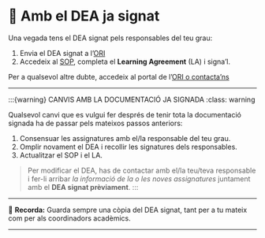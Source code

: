 # 🧾 Amb el DEA ja signat

Una vegada tens el DEA signat pels responsables del teu grau:

1. Envia el DEA signat a l’[ORI](https://mat.ub.edu/matapps/ori/com-marxar/oficina-de-relacions-internacionals-ori-de-la-facultat/)  
2. Accedeix al [SOP](https://mat.ub.edu/matapps/ori/com-marxar/aplicatiu-de-gestio-de-mobilitatsop/), completa el **Learning Agreement** (LA) i signa’l.

Per a qualsevol altre dubte, accedeix al portal de l’[ORI o contacta’ns](recursos.md)

---

:::{warning} CANVIS AMB LA DOCUMENTACIÓ JA SIGNADA
:class: warning

Qualsevol canvi que es vulgui fer després de tenir tota la documentació signada ha de passar pels mateixos passos anteriors:

1. Consensuar les assignatures amb el/la responsable del teu grau.  
2. Omplir novament el DEA i recollir les signatures dels responsables.  
3. Actualitzar el SOP i el LA.

> Per modificar el DEA, has de contactar amb el/la teu/teva responsable i fer-li arribar *la informació de la o les noves assignatures* juntament amb el **DEA signat prèviament**.
:::

---

📌 **Recorda:** Guarda sempre una còpia del DEA signat, tant per a tu mateix com per als coordinadors acadèmics.

---